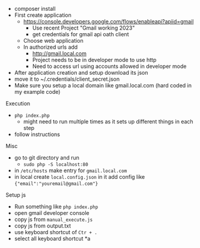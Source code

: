 * composer install
* First create application
  * https://console.developers.google.com/flows/enableapi?apiid=gmail
    * Use recent Project "Gmail working 2023"
    * get credentials for gmail api oath client
  * Choose web application
  * In authorized urls add
    * http://gmail.local.com
    * Project needs to be in developer mode to use http
    * Need to access url using accounts allowed in developer mode
* After application creation and setup download its json
* move it to ~/.credentials/client_secret.json
* Make sure you setup a local domain like gmail.local.com (hard coded in my example code)

Execution
* `php index.php`
  * might need to run multiple times as it sets up different things in each step
* follow instructions

Misc
* go to git directory and run 
  * `sudo php -S localhost:80`
* in `/etc/hosts` make entry for `gmail.local.com`
* in local create `local.config.json` in it add config like `{"email":"youremail@gmail.com"}`


Setup js
* Run something like `php index.php`
* open gmail developer console
* copy js from `manual_execute.js`
* copy js from output.txt
* use keyboard shortcut of `Ctr + .`
* select all keyboard shortcut *a